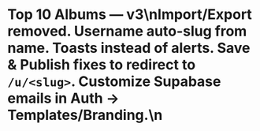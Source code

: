 # Top 10 Albums — v3\nImport/Export removed. Username auto-slug from name. Toasts instead of alerts. Save & Publish fixes to redirect to `/u/<slug>`. Customize Supabase emails in Auth → Templates/Branding.\n
